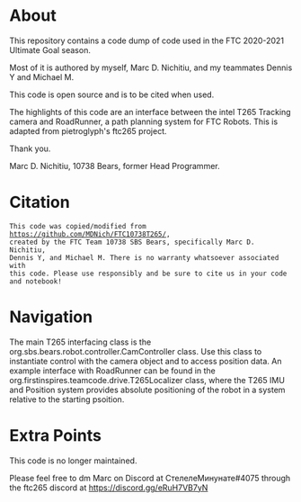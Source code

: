 # About

This repository contains a code dump of code used in the FTC 2020-2021 Ultimate Goal season. 

Most of it is authored by myself, Marc D. Nichitiu, and my teammates Dennis Y and Michael M.

This code is open source and is to be cited when used. 

The highlights of this code are an interface between the intel T265 Tracking camera and RoadRunner, a path planning system for FTC Robots. This is adapted from pietroglyph's ftc265 project.

Thank you.

Marc D. Nichitiu, 10738 Bears, former Head Programmer.



# Citation

<code>This code was copied/modified from https://github.com/MDNich/FTC10738T265/, created by the FTC Team 10738 SBS Bears, specifically Marc D. Nichitiu, Dennis Y, and Michael M. There is no warranty whatsoever associated with this code. Please use responsibly and be sure to cite us in your code and notebook!</code>


# Navigation

The main T265 interfacing class is the org.sbs.bears.robot.controller.CamController class. Use this class to instantiate control with the camera object and to access position data. An example interface with RoadRunner can be found in the org.firstinspires.teamcode.drive.T265Localizer class, where the T265 IMU and Position system provides absolute positioning of the robot in a system relative to the starting psoition.

# Extra Points

This code is no longer maintained.

Please feel free to dm Marc on Discord at СтелелеМинунате#4075 through the ftc265 discord at https://discord.gg/eRuH7VB7yN
